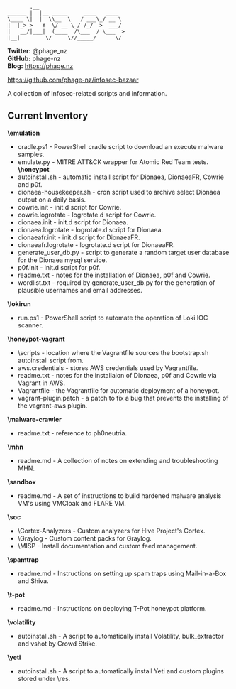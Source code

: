            .__                           
    ______ |  |__ _____     ____   ____  
    \____ \|  |  \\__  \   / ___\_/ __ \ 
    |  |_> >   Y  \/ __ \_/ /_/  >  ___/ 
    |   __/|___|  (____  /\___  / \___  >
    |__|        \/     \//_____/      \/ 

**Twitter:** @phage_nz  
**GitHub:** phage-nz  
**Blog:** https://phage.nz  

https://github.com/phage-nz/infosec-bazaar

A collection of infosec-related scripts and information.  


## Current Inventory ##
**\emulation**  
- cradle.ps1 - PowerShell cradle script to download an execute malware samples.  
- emulate.py - MITRE ATT&CK wrapper for Atomic Red Team tests.  
**\honeypot**  
- autoinstall.sh - automatic install script for Dionaea, DionaeaFR, Cowrie and p0f.
- dionaea-housekeeper.sh - cron script used to archive select Dionaea output on a daily basis.
- cowrie.init - init.d script for Cowrie.
- cowrie.logrotate - logrotate.d script for Cowrie.
- dionaea.init - init.d script for Dionaea.
- dionaea.logrotate - logrotate.d script for Dionaea.
- dionaeafr.init - init.d script for DionaeaFR.
- dionaeafr.logrotate - logrotate.d script for DionaeaFR.
- generate_user_db.py - script to generate a random target user database for the Dionaea mysql service.
- p0f.init - init.d script for p0f.
- readme.txt - notes for the installation of Dionaea, p0f and Cowrie.
- wordlist.txt - required by generate_user_db.py for the generation of plausible usernames and email addresses.  

**\lokirun**  
- run.ps1 - PowerShell script to automate the operation of Loki IOC scanner.  

**\honeypot-vagrant**  
- \scripts - location where the Vagrantfile sources the bootstrap.sh autoinstall script from.
- aws.credentials - stores AWS credentials used by Vagrantfile.
- readme.txt - notes for the installaion of Dionaea, p0f and Cowrie via Vagrant in AWS.
- Vagrantfile - the Vagrantfile for automatic deployment of a honeypot.
- vagrant-plugin.patch - a patch to fix a bug that prevents the installing of the vagrant-aws plugin.  

**\malware-crawler**  
- readme.txt - reference to ph0neutria.  

**\mhn**  
- readme.md - A collection of notes on extending and troubleshooting MHN.  

**\sandbox**  
- readme.md - A set of instructions to build hardened malware analysis VM's using VMCloak and FLARE VM.  

**\soc**  
- \Cortex-Analyzers - Custom analyzers for Hive Project's Cortex.  
- \Graylog - Custom content packs for Graylog.  
- \MISP - Install documentation and custom feed management.  

**\spamtrap**
- readme.md - Instructions on setting up spam traps using Mail-in-a-Box and Shiva.  

**\t-pot**  
- readme.md - Instructions on deploying T-Pot honeypot platform.  

**\volatility**
- autoinstall.sh - A script to automatically install Volatility, bulk_extractor and vshot by Crowd Strike.  

**\yeti**
- autoinstall.sh - A script to automatically install Yeti and custom plugins stored under \res.  
